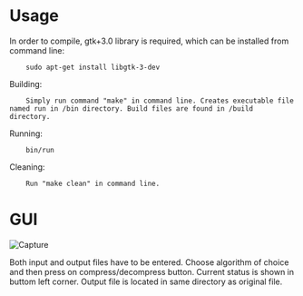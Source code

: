 # Usage
In order to compile, gtk+3.0 library is required, which can be installed from command line:
        
        sudo apt-get install libgtk-3-dev

Building: 

        Simply run command "make" in command line. Creates executable file named run in /bin directory. Build files are found in /build directory. 

Running: 

        bin/run

Cleaning:

        Run "make clean" in command line. 

# GUI 

![Capture](https://user-images.githubusercontent.com/76570883/220720286-d138907d-d6db-44be-9693-5454bcc72705.png)

Both input and output files have to be entered. Choose algorithm of choice and then press on compress/decompress button. Current status is shown in buttom left corner. Output file is located in same directory as original file.
        
